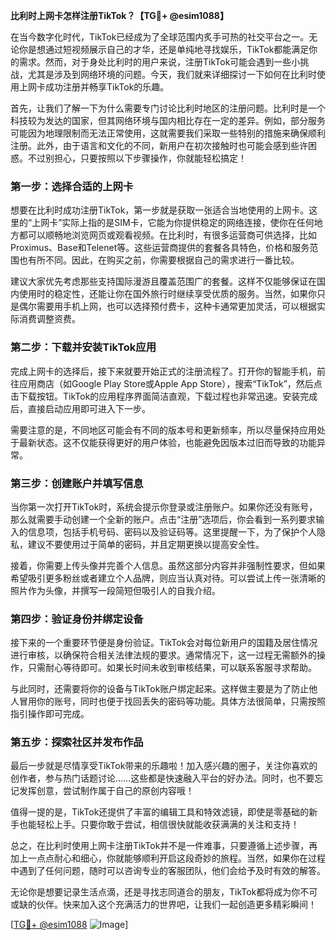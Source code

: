 **比利时上网卡怎样注册TikTok？【TG💪+ @esim1088】**

在当今数字化时代，TikTok已经成为了全球范围内炙手可热的社交平台之一。无论你是想通过短视频展示自己的才华，还是单纯地寻找娱乐，TikTok都能满足你的需求。然而，对于身处比利时的用户来说，注册TikTok可能会遇到一些小挑战，尤其是涉及到网络环境的问题。今天，我们就来详细探讨一下如何在比利时使用上网卡成功注册并畅享TikTok的乐趣。

首先，让我们了解一下为什么需要专门讨论比利时地区的注册问题。比利时是一个科技较为发达的国家，但其网络环境与国内相比存在一定的差异。例如，部分服务可能因为地理限制而无法正常使用，这就需要我们采取一些特别的措施来确保顺利注册。此外，由于语言和文化的不同，新用户在初次接触时也可能会感到些许困惑。不过别担心，只要按照以下步骤操作，你就能轻松搞定！

### 第一步：选择合适的上网卡

想要在比利时成功注册TikTok，第一步就是获取一张适合当地使用的上网卡。这里的“上网卡”实际上指的是SIM卡，它能为你提供稳定的网络连接，使你在任何地方都可以顺畅地浏览网页或观看视频。在比利时，有很多运营商可供选择，比如Proximus、Base和Telenet等。这些运营商提供的套餐各具特色，价格和服务范围也有所不同。因此，在购买之前，你需要根据自己的需求进行一番比较。

建议大家优先考虑那些支持国际漫游且覆盖范围广的套餐。这样不仅能够保证在国内使用时的稳定性，还能让你在国外旅行时继续享受优质的服务。当然，如果你只是偶尔需要用手机上网，也可以选择预付费卡，这种卡通常更加灵活，可以根据实际消费调整资费。

### 第二步：下载并安装TikTok应用

完成上网卡的选择后，接下来就要开始正式的注册流程了。打开你的智能手机，前往应用商店（如Google Play Store或Apple App Store），搜索“TikTok”，然后点击下载按钮。TikTok的应用程序界面简洁直观，下载过程也非常迅速。安装完成后，直接启动应用即可进入下一步。

需要注意的是，不同地区可能会有不同的版本号和更新频率，所以尽量保持应用处于最新状态。这不仅能获得更好的用户体验，也能避免因版本过旧而导致的功能异常。

### 第三步：创建账户并填写信息

当你第一次打开TikTok时，系统会提示你登录或注册账户。如果你还没有账号，那么就需要手动创建一个全新的账户。点击“注册”选项后，你会看到一系列要求输入的信息项，包括手机号码、密码以及验证码等。这里提醒一下，为了保护个人隐私，建议不要使用过于简单的密码，并且定期更换以提高安全性。

接着，你需要上传头像并完善个人信息。虽然这部分内容并非强制性要求，但如果希望吸引更多粉丝或者建立个人品牌，则应当认真对待。可以尝试上传一张清晰的照片作为头像，并撰写一段简短但吸引人的自我介绍。

### 第四步：验证身份并绑定设备

接下来的一个重要环节便是身份验证。TikTok会对每位新用户的国籍及居住情况进行审核，以确保符合相关法律法规的要求。通常情况下，这一过程无需额外的操作，只需耐心等待即可。如果长时间未收到审核结果，可以联系客服寻求帮助。

与此同时，还需要将你的设备与TikTok账户绑定起来。这样做主要是为了防止他人冒用你的账号，同时也便于找回丢失的密码等功能。具体方法很简单，只需按照指引操作即可完成。

### 第五步：探索社区并发布作品

最后一步就是尽情享受TikTok带来的乐趣啦！加入感兴趣的圈子，关注你喜欢的创作者，参与热门话题讨论……这些都是快速融入平台的好办法。同时，也不要忘记发挥创意，尝试制作属于自己的原创内容哦！

值得一提的是，TikTok还提供了丰富的编辑工具和特效滤镜，即使是零基础的新手也能轻松上手。只要你敢于尝试，相信很快就能收获满满的关注和支持！

总之，在比利时使用上网卡注册TikTok并不是一件难事，只要遵循上述步骤，再加上一点点耐心和细心，你就能够顺利开启这段奇妙的旅程。当然，如果你在过程中遇到了任何问题，随时可以咨询专业的客服团队，他们会给予及时有效的解答。

无论你是想要记录生活点滴，还是寻找志同道合的朋友，TikTok都将成为你不可或缺的伙伴。快来加入这个充满活力的世界吧，让我们一起创造更多精彩瞬间！

[[TG💪+ @esim1088](https://t.me/s/esim1088) ![Image](https://i.postimg.cc/4NQfJmqS/Snipaste-2025-05-13-00-14-12.png)]